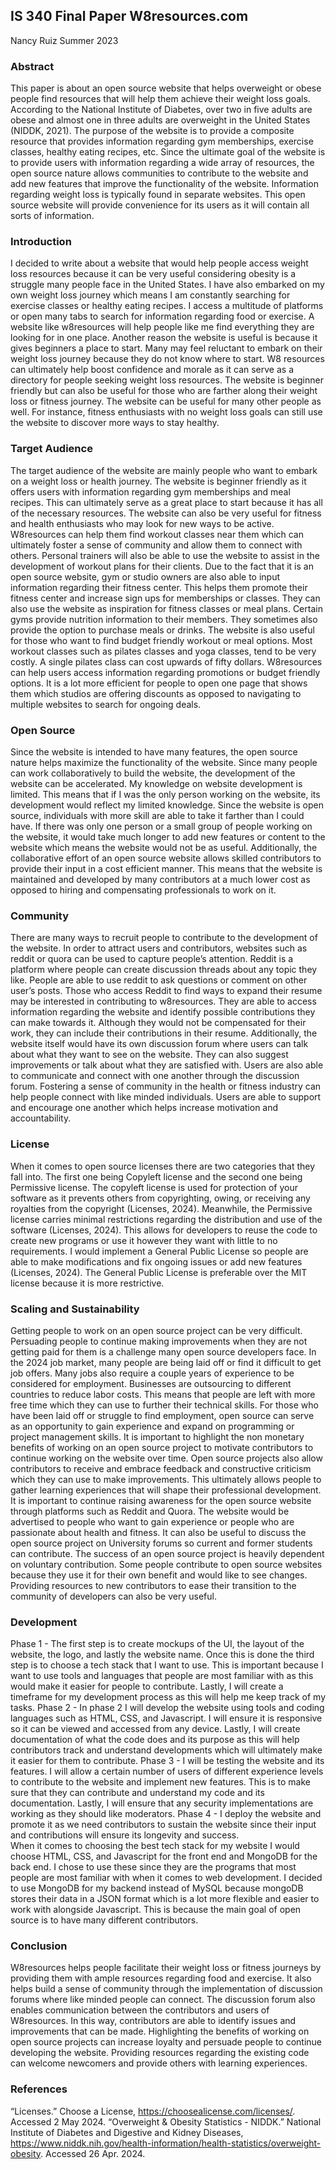 ## IS 340 Final Paper W8resources.com
Nancy Ruiz
Summer 2023


### Abstract  
This paper is about an open source website that helps overweight or obese people find resources that will help them achieve their weight loss goals. According to the National Institute of Diabetes, over two in five adults are obese and almost one in three adults are overweight in the United States (NIDDK, 2021). The purpose of the website is to provide a composite resource that provides information regarding gym memberships, exercise classes, healthy eating recipes, etc. Since the ultimate goal of the website is to provide users with information regarding a wide array of resources, the open source nature allows communities to contribute to the website and add new features that improve the functionality of the website. Information regarding weight loss is typically found in separate websites. This open source website will provide convenience for its users as it will contain all sorts of information.

### Introduction     

I decided to write about a website that would help people access weight loss resources because it can be very useful considering obesity is a struggle many people face in the United States. I have also embarked on my own weight loss journey which means I am constantly searching for exercise classes or healthy eating recipes. I access a multitude of platforms or open many tabs to search for information regarding food or exercise. A website like w8resources will help people like me find everything they are looking for in one place. 
Another reason the website is useful is because it gives beginners a place to start. Many may feel reluctant to embark on their weight loss journey because they do not know where to start. W8 resources can ultimately help boost confidence and morale as it can serve as a directory for people seeking weight loss resources. The website is beginner friendly but can also be useful for those who are farther along their weight loss or fitness journey. The website can be useful for many other people as well. For instance, fitness enthusiasts with no weight loss goals can still use the website to discover more ways to stay healthy. 

### Target Audience
The target audience of the website are mainly people who want to embark on a weight loss or health journey. The website is beginner friendly as it offers users with information regarding gym memberships and meal recipes. This can ultimately serve as a great place to start because it has all of the necessary resources. The website can also be very useful for fitness and health enthusiasts who may look for new ways to be active. W8resources can help them find workout classes near them which can ultimately foster a sense of community and allow them to connect with others. Personal trainers will also be able to use the website to assist in the development of workout plans for their clients. 
Due to the fact that it is an open source website, gym or studio owners are also able to input information regarding their fitness center. This helps them promote their fitness center and increase sign ups for memberships or classes. They can also use the website as inspiration for fitness classes or meal plans. Certain gyms provide nutrition information to their members. They sometimes also provide the option to purchase meals or drinks. 
The website is also useful for those who want to find budget friendly workout or meal options. Most workout classes such as pilates classes and yoga classes, tend to be very costly. A single pilates class can cost upwards of fifty dollars. W8resources can help users access information regarding promotions or budget friendly options. It is a lot more efficient for people to open one page that shows them which studios are offering discounts as opposed to navigating to multiple websites to search for ongoing deals. 

### Open Source
Since the website is intended to have many features, the open source nature helps maximize the functionality of the website. Since many people can work collaboratively to build the website, the development of the website can be accelerated. My knowledge on website development is limited. This means that if I was the only person working on the website, its development would reflect my limited knowledge. Since the website is open source, individuals with more skill are able to take it farther than I could have. If there was only one person or a small group of people working on the website, it would take much longer to add new features or content to the website which means the website would not be as useful. Additionally, the collaborative effort of an open source website allows skilled contributors to provide their input in a cost efficient manner. This means that the website is maintained and developed by many contributors at a much lower cost as opposed to hiring and compensating professionals to work on it. 

### Community 
There are many ways to recruit people to contribute to the development of the website. In order to attract users and contributors, websites such as reddit or quora can be used to capture people’s attention. Reddit is a platform where people can create discussion threads about any topic they like. People are able to use reddit to ask questions or comment on other user’s posts. 
Those who access Reddit to find ways to expand their resume may be interested in contributing to w8resources. They are able to access information regarding the website and identify possible contributions they can make towards it. Although they would not be compensated for their work, they can include their contributions in their resume. 
Additionally, the website itself would have its own discussion forum where users can talk about what they want to see on the website. They can also suggest improvements or talk about what they are satisfied with. Users are also able to communicate and connect with one another through the discussion forum. Fostering a sense of community in the health or fitness industry can help people connect with like minded individuals. Users are able to support and encourage one another which helps increase motivation and accountability. 

### License 
When it comes to open source licenses there are two categories that they fall into. The first one being Copyleft license and the second one being Permissive license. The copyleft license is used for protection of your software as it prevents others from copyrighting, owing, or receiving any royalties from the copyright (Licenses, 2024). Meanwhile, the Permissive license carries minimal restrictions regarding the distribution and use of the software (Licenses, 2024). This allows for developers to reuse the code to create new programs or use it however they want with little to no requirements. I would implement a General Public License so people are able to make modifications and fix ongoing issues or add new features (Licenses, 2024). The General Public License is preferable over the MIT license because it is more restrictive. 

### Scaling and Sustainability
Getting people to work on an open source project can be very difficult. Persuading people to continue making improvements when they are not getting paid for them is a challenge many open source developers face. In the 2024 job market, many people are being laid off or find it difficult to get job offers. Many jobs also require a couple years of experience to be considered for employment. 
Businesses are outsourcing to different countries to reduce labor costs. This means that people are left with more free time which they can use to further their technical skills. For those who have been laid off or struggle to find employment, open source can serve as an opportunity to gain experience and expand on programming or project management skills. 
It is important to highlight the non monetary benefits of working on an open source project to motivate contributors to continue working on the website over time. Open source projects also allow contributors to receive and embrace feedback and constructive criticism which they can use to make improvements. This ultimately allows people to gather learning experiences that will shape their professional development. 
It is important to continue raising awareness for the open source website through platforms such as Reddit and Quora. The website would be advertised to people who want to gain experience or people who are passionate about health and fitness. It can also be useful to discuss the open source project on University forums so current and former students can contribute. 
The success of an open source project is heavily dependent on voluntary contribution. Some people contribute to open source websites because they use it for their own benefit and would like to see changes. Providing resources to new contributors to ease their transition to the community of developers can also be very useful. 

### Development
Phase 1 - The first step is to create mockups of the UI, the layout of the website, the logo, and lastly the website name. Once this is done the third step is to choose a tech stack that I want to use. This is important because I want to use tools and languages that people are most familiar with as this would make it easier for people to contribute. Lastly, I will create a timeframe for my development process as this will help me keep track of my tasks.
Phase 2 - In phase 2 I will develop the website using tools and coding languages such as HTML, CSS, and Javascript. I will ensure it is responsive so it can be viewed and accessed from any device. Lastly, I will create documentation of what the code does and its purpose as this will help contributors track and understand developments which will ultimately make it easier for them to contribute.
Phase 3 - I will be testing the website and its features. I will allow a certain number of users of different experience levels to contribute to the website and implement new features. This is to make sure that they can contribute and understand my code and its documentation. Lastly, I will ensure that any security implementations are working as they should like moderators.
Phase 4 - I deploy the website and promote it as we need contributors to sustain the website since their input and contributions will ensure its longevity and success.  
When it comes to choosing the best tech stack for my website I would choose HTML, CSS, and Javascript for the front end and MongoDB for the back end. I chose to use these since they are the programs that most people are most familiar with when it comes to web development. I decided to use MongoDB for my backend instead of MySQL because mongoDB stores their data in a JSON format which is a lot more flexible and easier to work with alongside Javascript. This is because the main goal of open source is to have many different contributors.


### Conclusion      

W8resources helps people facilitate their weight loss or fitness journeys by providing them with ample resources regarding food and exercise. It also helps build a sense of community through the implementation of discussion forums where like minded people can connect. The discussion forum also enables communication between the contributors and users of W8resources. In this way, contributors are able to identify issues and improvements that can be made. Highlighting the benefits of working on open source projects can increase loyalty and persuade people to continue developing the website. Providing resources regarding the existing code can welcome newcomers and provide others with learning experiences. 



### References     
“Licenses.” Choose a License, https://choosealicense.com/licenses/. Accessed 2 May 2024.
“Overweight & Obesity Statistics - NIDDK.” National Institute of Diabetes and Digestive and Kidney Diseases, https://www.niddk.nih.gov/health-information/health-statistics/overweight-obesity. Accessed 26 Apr. 2024.
